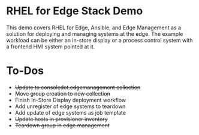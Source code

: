 # RHEL for Edge Stack Demo

This demo covers RHEL for Edge, Ansible, and Edge Management as a solution for deploying and managing systems at the edge. The example workload can be either an in-store display or a process control system with a frontend HMI system pointed at it.

# To-Dos
  
- ~~Update to consoledot.edgemanagement collection~~
- ~~Move group creation to new collection~~
- Finish In-Store Display deployment workflow
- Add unregister of edge systems to teardown
- Add update of edge systems as job template
- ~~Update hosts in provisioner inventory~~
- ~~Teardown group in edge management~~